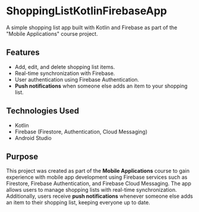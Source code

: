 # ShoppingListKotlinFirebaseApp
A simple shopping list app built with Kotlin and Firebase as part of the "Mobile Applications" course project.

## Features
- Add, edit, and delete shopping list items.
- Real-time synchronization with Firebase.
- User authentication using Firebase Authentication.
- **Push notifications** when someone else adds an item to your shopping list.


## Technologies Used
- Kotlin
- Firebase (Firestore, Authentication, Cloud Messaging)
- Android Studio

## Purpose
This project was created as part of the **Mobile Applications** course to gain experience with mobile app development using Firebase services such as Firestore, Firebase Authentication, and Firebase Cloud Messaging. The app allows users to manage shopping lists with real-time synchronization. Additionally, users receive **push notifications** whenever someone else adds an item to their shopping list, keeping everyone up to date.
